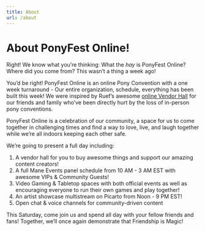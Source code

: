 ```yaml
---
title: About
url: /about
---
```


# About PonyFest Online!

Right! We know what you’re thinking: What the _hay_ is PonyFest Online? Where did you come from? This wasn’t a thing a week ago!

You’d be right! PonyFest Online is an online Pony Convention with a one week turnaround - Our entire organization, schedule,
everything has been built this week! We were inspired by Ruef’s awesome [online Vendor Hall](bit.ly/SupportVendors) for our
friends and family who’ve been directly hurt by the loss of in-person pony conventions.

PonyFest Online is a celebration of our community, a space for us to come together in challenging times and find a way to love,
live, and laugh together while we’re all indoors keeping each other safe.

We’re going to present a full day including:
1. A vendor hall for you to buy awesome things and support our amazing content creators!
2. A full Mane Events panel schedule from 10 AM - 3 AM EST with awesome VIPs & Community Guests!
3. Video Gaming & Tabletop spaces with both official events as well as encouraging everyone to run their own games and play together!
4. An artist showcase multistream on Picarto from Noon - 9 PM EST!
5. Open chat & voice channels for community-driven content

This Saturday, come join us and spend all day with your fellow friends and fans! Together, we’ll once again demonstrate that Friendship is Magic!
